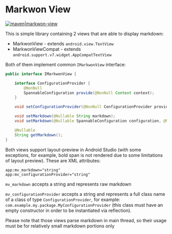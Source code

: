 # Markwon View

[![maven|markwon-view](https://img.shields.io/maven-central/v/ru.noties/markwon-view.svg?label=maven%7Cmarkwon-view)](http://search.maven.org/#search|ga|1|g%3A%22ru.noties%22%20AND%20a%3A%markwon-view%22)

This is simple library containing 2 views that are able to display markdown:
* MarkwonView - extends `android.view.TextView`
* MarkwonViewCompat - extends `android.support.v7.widget.AppCompatTextView`

Both of them implement common `IMarkwonView` interface:
```java
public interface IMarkwonView {

    interface ConfigurationProvider {
        @NonNull
        SpannableConfiguration provide(@NonNull Context context);
    }

    void setConfigurationProvider(@NonNull ConfigurationProvider provider);

    void setMarkdown(@Nullable String markdown);
    void setMarkdown(@Nullable SpannableConfiguration configuration, @Nullable String markdown);

    @Nullable
    String getMarkdown();
}
```

Both views support layout-preview in Android Studio (with some exceptions, for example, bold span is not rendered due to some limitations of layout preview).
These are XML attributes:
```
app:mv_markdown="string"
app:mv_configurationProvider="string"
```

`mv_markdown` accepts a string and represents raw markdown

`mv_configurationProvider` accepts a string and represents a full class name of a class of type `ConfigurationProvider`,
for example: `com.example.my.package.MyConfigurationProvider` (this class must have an empty constructor
in order to be instantiated via reflection).

Please note that those views parse markdown in main thread, so their usage must be for relatively small markdown portions only
